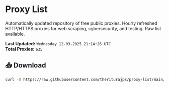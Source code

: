 # Proxy List

Automatically updated repository of free public proxies. Hourly refreshed HTTP/HTTPS proxies for web scraping, cybersecurity, and testing. Raw list available.

**Last Updated:** `Wednesday 12-03-2025 21:14:26 UTC`  
**Total Proxies:** `635`

## 📥 Download
```bash
curl -O https://raw.githubusercontent.com/theriturajps/proxy-list/main/proxies.txt
